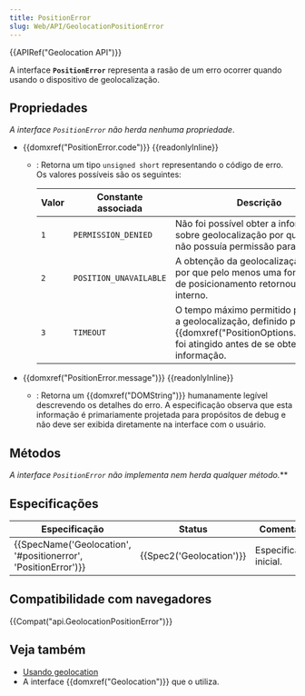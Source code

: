 ```yaml
---
title: PositionError
slug: Web/API/GeolocationPositionError
---
```

{{APIRef("Geolocation API")}}

A interface **`PositionError`** representa a rasão de um erro ocorrer quando usando o dispositivo de geolocalização.

## Propriedades

_A interface `PositionError` não herda nenhuma propriedade_.

- {{domxref("PositionError.code")}} {{readonlyInline}}

  - : Retorna um tipo `unsigned short` representando o código de erro. Os valores possíveis são os seguintes:

    | Valor | Constante associada    | Descrição                                                                                                                                                            |
    | ----- | ---------------------- | -------------------------------------------------------------------------------------------------------------------------------------------------------------------- |
    | `1`   | `PERMISSION_DENIED`    | Não foi possível obter a informação sobre geolocalização por que a página não possuía permissão para fazê-lo.                                                        |
    | `2`   | `POSITION_UNAVAILABLE` | A obtenção da geolocalização falhou por que pelo menos uma fonte interna de posicionamento retornou um erro interno.                                                 |
    | `3`   | `TIMEOUT`              | O tempo máximo permitido para obter a geolocalização, definido por {{domxref("PositionOptions.timeout")}} foi atingido antes de se obter a informação. |

- {{domxref("PositionError.message")}} {{readonlyInline}}
  - : Retorna um {{domxref("DOMString")}} humanamente legível descrevendo os detalhes do erro. A especificação observa que esta informação é primariamente projetada para propósitos de debug e não deve ser exibida diretamente na interface com o usuário.

## Métodos

**A interface `PositionError` não implementa nem herda qualquer método*.***

## Especificações

| Especificação                                                                        | Status                           | Comentário             |
| ------------------------------------------------------------------------------------ | -------------------------------- | ---------------------- |
| {{SpecName('Geolocation', '#positionerror', 'PositionError')}} | {{Spec2('Geolocation')}} | Especificação inicial. |

## Compatibilidade com navegadores

{{Compat("api.GeolocationPositionError")}}

## Veja também

- [Usando geolocation](/pt-BR/docs/WebAPI/Using_geolocation)
- A interface {{domxref("Geolocation")}} que o utiliza.
